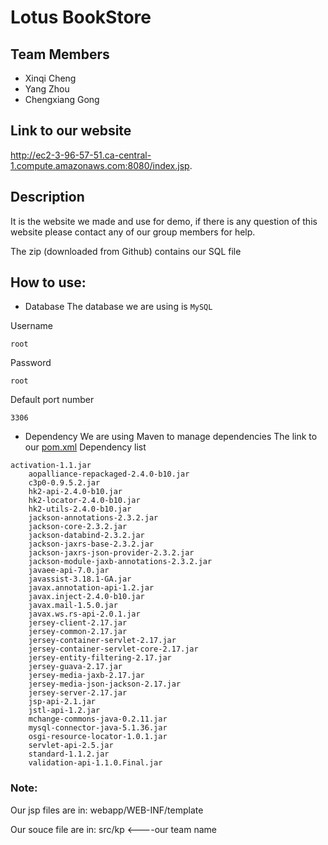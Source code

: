 # Lotus BookStore
## Team Members
* Xinqi Cheng
* Yang Zhou
* Chengxiang Gong

## Link to our website
http://ec2-3-96-57-51.ca-central-1.compute.amazonaws.com:8080/index.jsp. 

## Description
It is the website we made and use for demo, if there is any question of this website please contact any of our group members for help.

The zip (downloaded from Github) contains our SQL file

## How to use:
* Database
The database we are using is `MySQL`

Username
```
root
```
Password
```
root
```
Default port number
```
3306
```
* Dependency
We are using Maven to manage dependencies
The link to our [pom.xml](https://github.com/Miemie-Yorku/The-Platform-for-Modeling-and-Optimizing-Serverless-Applications/blob/master/requirements.txt)
Dependency list
```
activation-1.1.jar
    aopalliance-repackaged-2.4.0-b10.jar
    c3p0-0.9.5.2.jar
    hk2-api-2.4.0-b10.jar
    hk2-locator-2.4.0-b10.jar
    hk2-utils-2.4.0-b10.jar
    jackson-annotations-2.3.2.jar
    jackson-core-2.3.2.jar
    jackson-databind-2.3.2.jar
    jackson-jaxrs-base-2.3.2.jar
    jackson-jaxrs-json-provider-2.3.2.jar
    jackson-module-jaxb-annotations-2.3.2.jar
    javaee-api-7.0.jar
    javassist-3.18.1-GA.jar
    javax.annotation-api-1.2.jar
    javax.inject-2.4.0-b10.jar
    javax.mail-1.5.0.jar
    javax.ws.rs-api-2.0.1.jar
    jersey-client-2.17.jar
    jersey-common-2.17.jar
    jersey-container-servlet-2.17.jar
    jersey-container-servlet-core-2.17.jar
    jersey-entity-filtering-2.17.jar
    jersey-guava-2.17.jar
    jersey-media-jaxb-2.17.jar
    jersey-media-json-jackson-2.17.jar
    jersey-server-2.17.jar
    jsp-api-2.1.jar
    jstl-api-1.2.jar
    mchange-commons-java-0.2.11.jar
    mysql-connector-java-5.1.36.jar
    osgi-resource-locator-1.0.1.jar
    servlet-api-2.5.jar
    standard-1.1.2.jar
    validation-api-1.1.0.Final.jar
 ```
### Note:
Our jsp files are in: webapp/WEB-INF/template

Our souce file are in: src/kp <----our team name

